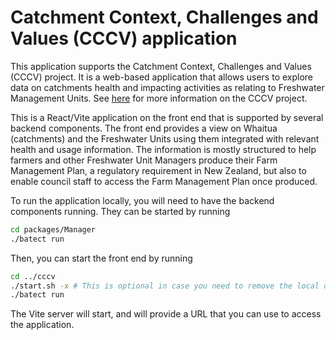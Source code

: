 # Catchment Context, Challenges and Values (CCCV) application

This application supports the Catchment Context, Challenges and Values (CCCV) project. It is a web-based application that allows users to explore data on catchments health and impacting activities as relating to Freshwater Management Units.
See [here](https://www.orc.govt.nz/consents-and-compliance/the-farmer-s-guide/fwfp-cccv-introduction) for more information on the CCCV project. 

This is a React/Vite application on the front end that is supported by several backend components.  The front end provides a view on Whaitua (catchments) and the Freshwater Units using them integrated with relevant health and usage information.  The information is mostly structured to help farmers and other Freshwater Unit Managers produce their Farm Management Plan, a regulatory requirement in New Zealand, but also to enable council staff to access the Farm Management Plan once produced.

To run the application locally, you will need to have the backend components running.  They can be started by running

```bash
cd packages/Manager
./batect run
```

Then, you can start the front end by running

```bash
cd ../cccv
./start.sh -x # This is optional in case you need to remove the local db and artifacts form a previous instance
./batect run
```

The Vite server will start, and will provide a URL that you can use to access the application.

